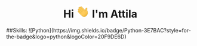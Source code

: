 <h1 align="center">Hi <img width="35" src="https://github.com/1999AZZAR/1999AZZAR/blob/main/resources/img/waving.gif"> I'm Attila</h1>
##Skills:
![Python](https://img.shields.io/badge/Python-3E7BAC?style=for-the-badge&logo=python&logoColor=20F9DE6D)